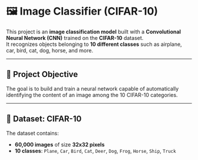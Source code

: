 # 🖼️ Image Classifier (CIFAR-10)

This project is an **image classification model** built with a **Convolutional Neural Network (CNN)** trained on the **CIFAR-10** dataset.  
It recognizes objects belonging to **10 different classes** such as airplane, car, bird, cat, dog, horse, and more.

---

## 🎯 Project Objective
The goal is to build and train a neural network capable of automatically identifying the content of an image among the 10 CIFAR-10 categories.

---

## 🧠 Dataset: CIFAR-10
The dataset contains:
- **60,000 images** of size **32x32 pixels**
- **10 classes**:
  `Plane`, `Car`, `Bird`, `Cat`, `Deer`, `Dog`, `Frog`, `Horse`, `Ship`, `Truck`


